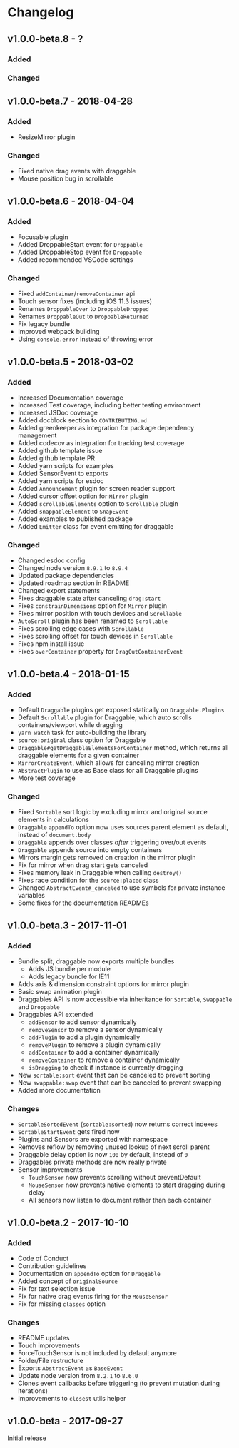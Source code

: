 # Changelog

## v1.0.0-beta.8 - ?

### Added

### Changed

## v1.0.0-beta.7 - 2018-04-28

### Added

* ResizeMirror plugin

### Changed

* Fixed native drag events with draggable
* Mouse position bug in scrollable

## v1.0.0-beta.6 - 2018-04-04

### Added

* Focusable plugin
* Added DroppableStart event for `Droppable`
* Added DroppableStop event for `Droppable`
* Added recommended VSCode settings

### Changed

* Fixed `addContainer`/`removeContainer` api
* Touch sensor fixes (including iOS 11.3 issues)
* Renames `DroppableOver` to `DroppableDropped`
* Renames `DroppableOut` to `DroppableReturned`
* Fix legacy bundle
* Improved webpack building
* Using `console.error` instead of throwing error

## v1.0.0-beta.5 - 2018-03-02

### Added

* Increased Documentation coverage
* Increased Test coverage, including better testing environment
* Increased JSDoc coverage
* Added docblock section to `CONTRIBUTING.md`
* Added greenkeeper as integration for package dependency management
* Added codecov as integration for tracking test coverage
* Added github template issue
* Added github template PR
* Added yarn scripts for examples
* Added SensorEvent to exports
* Added yarn scripts for esdoc
* Added `Announcement` plugin for screen reader support
* Added cursor offset option for `Mirror` plugin
* Added `scrollableElements` option to `Scrollable` plugin
* Added `snappableElement` to `SnapEvent`
* Added examples to published package
* Added `Emitter` class for event emitting for draggable

### Changed

* Changed esdoc config
* Changed node version `8.9.1` to `8.9.4`
* Updated package dependencies
* Updated roadmap section in README
* Changed export statements
* Fixes draggable state after canceling `drag:start`
* Fixes `constrainDimensions` option for `Mirror` plugin
* Fixes mirror position with touch devices and `Scrollable`
* `AutoScroll` plugin has been renamed to `Scrollable`
* Fixes scrolling edge cases with `Scrollable`
* Fixes scrolling offset for touch devices in `Scrollable`
* Fixes npm install issue
* Fixes `overContainer` property for `DragOutContainerEvent`

## v1.0.0-beta.4 - 2018-01-15

### Added

* Default `Draggable` plugins get exposed statically on `Draggable.Plugins`
* Default `Scrollable` plugin for Draggable, which auto scrolls containers/viewport while dragging
* `yarn watch` task for auto-building the library
* `source:original` class option for Draggable
* `Draggable#getDraggableElementsForContainer` method, which returns all draggable elements for a given container
* `MirrorCreateEvent`, which allows for canceling mirror creation
* `AbstractPlugin` to use as Base class for all Draggable plugins
* More test coverage

### Changed

* Fixed `Sortable` sort logic by excluding mirror and original source elements in calculations
* `Draggable` `appendTo` option now uses sources parent element as default, instead of `document.body`
* `Draggable` appends over classes _after_ triggering over/out events
* `Draggable` appends source into empty containers
* Mirrors margin gets removed on creation in the mirror plugin
* Fix for mirror when drag start gets canceled
* Fixes memory leak in Draggable when calling `destroy()`
* Fixes race condition for the `source:placed` class
* Changed `AbstractEvent#_canceled` to use symbols for private instance variables
* Some fixes for the documentation READMEs

## v1.0.0-beta.3 - 2017-11-01

### Added

* Bundle split, draggable now exports multiple bundles
  * Adds JS bundle per module
  * Adds legacy bundle for IE11
* Adds axis & dimension constraint options for mirror plugin
* Basic swap animation plugin
* Draggables API is now accessible via inheritance for `Sortable`, `Swappable` and `Droppable`
* Draggables API extended
  * `addSensor` to add sensor dynamically
  * `removeSensor` to remove a sensor dynamically
  * `addPlugin` to add a plugin dynamically
  * `removePlugin` to remove a plugin dynamically
  * `addContainer` to add a container dynamically
  * `removeContainer` to remove a container dynamically
  * `isDragging` to check if instance is currently dragging
* New `sortable:sort` event that can be canceled to prevent sorting
* New `swappable:swap` event that can be canceled to prevent swapping
* Added more documentation

### Changes

* `SortableSortedEvent` (`sortable:sorted`) now returns correct indexes
* `SortableStartEvent` gets fired now
* Plugins and Sensors are exported with namespace
* Removes reflow by removing unused lookup of next scroll parent
* Draggable delay option is now `100` by default, instead of `0`
* Draggables private methods are now really private
* Sensor improvements
  * `TouchSensor` now prevents scrolling without preventDefault
  * `MouseSensor` now prevents native elements to start dragging during delay
  * All sensors now listen to document rather than each container

## v1.0.0-beta.2 - 2017-10-10

### Added

* Code of Conduct
* Contribution guidelines
* Documentation on `appendTo` option for `Draggable`
* Added concept of `originalSource`
* Fix for text selection issue
* Fix for native drag events firing for the `MouseSensor`
* Fix for missing `classes` option

### Changes

* README updates
* Touch improvements
* ForceTouchSensor is not included by default anymore
* Folder/File restructure
* Exports `AbstractEvent` as `BaseEvent`
* Update node version from `8.2.1` to `8.6.0`
* Clones event callbacks before triggering (to prevent mutation during iterations)
* Improvements to `closest` utils helper

## v1.0.0-beta - 2017-09-27

Initial release
